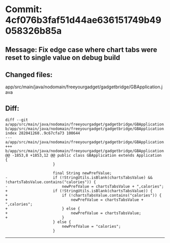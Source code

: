# Commit: 4cf076b3faf51d44ae636151749b49058326b85a
## Message: Fix edge case where chart tabs were reset to single value on debug build
## Changed files:
app/src/main/java/nodomain/freeyourgadget/gadgetbridge/GBApplication.java

## Diff:
```
diff --git a/app/src/main/java/nodomain/freeyourgadget/gadgetbridge/GBApplication.java b/app/src/main/java/nodomain/freeyourgadget/gadgetbridge/GBApplication.java
index 282041260..9c67cfa73 100644
--- a/app/src/main/java/nodomain/freeyourgadget/gadgetbridge/GBApplication.java
+++ b/app/src/main/java/nodomain/freeyourgadget/gadgetbridge/GBApplication.java
@@ -1853,8 +1853,12 @@ public class GBApplication extends Application {
                     }
 
                     final String newPrefValue;
-                    if (!StringUtils.isBlank(chartsTabsValue) && !chartsTabsValue.contains("calories")) {
-                        newPrefValue = chartsTabsValue + ",calories";
+                    if (!StringUtils.isBlank(chartsTabsValue)) {
+                        if (!chartsTabsValue.contains("calories")) {
+                            newPrefValue = chartsTabsValue + ",calories";
+                        } else {
+                            newPrefValue = chartsTabsValue;
+                        }
                     } else {
                         newPrefValue = "calories";
                     }
```
-----------------------------------

